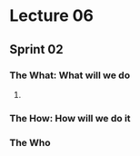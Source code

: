 # Lecture 06

## Sprint 02
### The What: What will we do
1. 

### The How: How will we do it

### The Who
